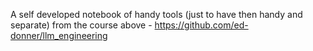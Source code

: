 A self developed notebook of handy tools 
(just to have then handy and separate)
from the course above - https://github.com/ed-donner/llm_engineering